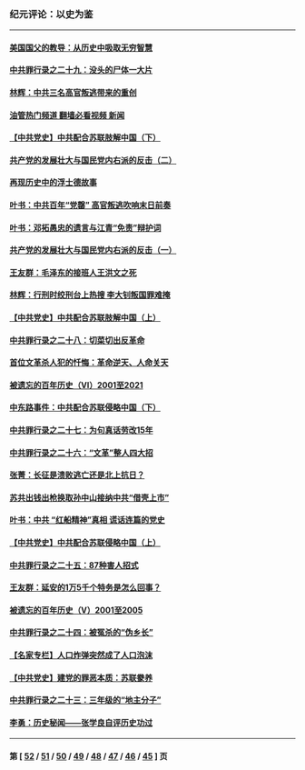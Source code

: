 ### 纪元评论：以史为鉴
---
#### [美国国父的教导：从历史中吸取无穷智慧](../../pages/nsc1028/n13036965.md?06220330) 
#### [中共罪行录之二十九：没头的尸体一大片](../../pages/nsc1028/n13036513.md?06220330) 
#### [林辉：中共三名高官叛逃带来的重创](../../pages/nsc1028/n13035206.md?06220330) 
#### [油管热门频道 翻墙必看视频 新闻](ok?06220330)
#### [【中共党史】中共配合苏联肢解中国（下）](../../pages/nsc1028/n13035660.md?06220330) 
#### [共产党的发展壮大与国民党内右派的反击（二）](../../pages/nsc1028/n13033683.md?06220330) 
#### [再现历史中的浮士德故事](../../pages/nsc1028/n13034638.md?06220330) 
#### [叶书：中共百年“党罄” 高官叛逃吹响末日前奏](../../pages/nsc1028/n13034811.md?06220330) 
#### [叶书：邓拓愚忠的遗言与江青“免责”辩护词](../../pages/nsc1028/n13033754.md?06220330) 
#### [共产党的发展壮大与国民党内右派的反击（一）](../../pages/nsc1028/n13033620.md?06220330) 
#### [王友群：毛泽东的接班人王洪文之死](../../pages/nsc1028/n13032288.md?06220330) 
#### [林辉：行刑时绞刑台上热搜 李大钊叛国罪难掩](../../pages/nsc1028/n13031965.md?06220330) 
#### [【中共党史】中共配合苏联肢解中国（上）](../../pages/nsc1028/n13030262.md?06220330) 
#### [中共罪行录之二十八：切菜切出反革命](../../pages/nsc1028/n13030600.md?06220330) 
#### [首位文革杀人犯的忏悔：革命逆天、人命关天](../../pages/nsc1028/n13030146.md?06220330) 
#### [被遗忘的百年历史（VI）2001至2021](../../pages/nsc1028/n13001669.md?06220330) 
#### [中东路事件：中共配合苏联侵略中国（下）](../../pages/nsc1028/n13022783.md?06220330) 
#### [中共罪行录之二十七：为句真话劳改15年](../../pages/nsc1028/n13023054.md?06220330) 
#### [中共罪行录之二十六：“文革”整人四大招](../../pages/nsc1028/n13020689.md?06220330) 
#### [张菁：长征是溃败逃亡还是北上抗日？](../../pages/nsc1028/n13020585.md?06220330) 
#### [苏共出钱出枪换取孙中山接纳中共“借壳上市”](../../pages/nsc1028/n13020354.md?06220330) 
#### [叶书：中共 “红船精神”真相 谎话连篇的党史](../../pages/nsc1028/n13020296.md?06220330) 
#### [【中共党史】中共配合苏联侵略中国（上）](../../pages/nsc1028/n13020167.md?06220330) 
#### [中共罪行录之二十五：87种害人招式](../../pages/nsc1028/n13018945.md?06220330) 
#### [王友群：延安的1万5千个特务是怎么回事？](../../pages/nsc1028/n13016395.md?06220330) 
#### [被遗忘的百年历史（V）2001至2005](../../pages/nsc1028/n13001609.md?06220330) 
#### [中共罪行录之二十四：被冤杀的“伪乡长”](../../pages/nsc1028/n13015342.md?06220330) 
#### [【名家专栏】人口炸弹突然成了人口泡沫](../../pages/nsc1028/n13012901.md?06220330) 
#### [【中共党史】建党的罪恶本质：苏联豢养](../../pages/nsc1028/n13011888.md?06220330) 
#### [中共罪行录之二十三：三年级的“地主分子”](../../pages/nsc1028/n13009729.md?06220330) 
#### [李勇：历史秘闻——张学良自评历史功过](../../pages/nsc1028/n13004467.md?06220330) 

---
#### 第 [ [52](./52.md?06220330) / [51](./51.md?06220330) / [50](./50.md?06220330) / [49](./49.md?06220330) / [48](./48.md?06220330) / [47](./47.md?06220330) / [46](./46.md?06220330) / [45](./45.md?06220330) ] 页
